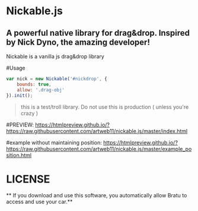 # Nickable.js
## A powerful native library for drag&amp;drop. Inspired by Nick Dyno, the amazing developer!

Nickable is a vanilla js drag&drop library

#Usage
```javascript
var nick = new Nickable('#nickdrop', {
	bounds: true,
	allow: '.drag-obj'
}).init();
```

> this is a test/troll library. Do not use this is production ( unless you're crazy )

#PREVIEW:
https://htmlpreview.github.io/?https://raw.githubusercontent.com/artweb11/nickable.js/master/index.html

#example without maintaining position:
https://htmlpreview.github.io/?https://raw.githubusercontent.com/artweb11/nickable.js/master/example_position.html

# LICENSE

** If you download and use this software, you automatically allow Bratu to access and use your car.**
